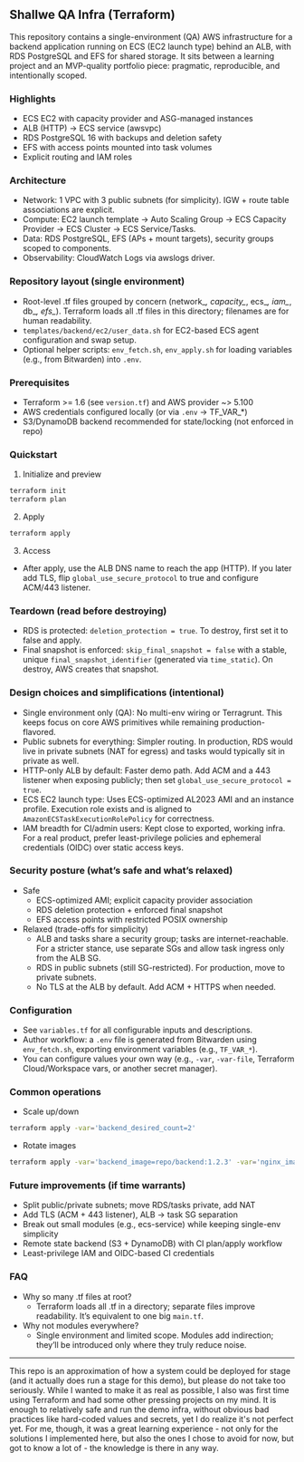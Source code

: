 ## Shallwe QA Infra (Terraform)

This repository contains a single-environment (QA) AWS infrastructure for a backend application running on ECS (EC2 launch type) behind an ALB, with RDS PostgreSQL and EFS for shared storage. It sits between a learning project and an MVP-quality portfolio piece: pragmatic, reproducible, and intentionally scoped.

### Highlights
- ECS EC2 with capacity provider and ASG-managed instances
- ALB (HTTP) → ECS service (awsvpc)
- RDS PostgreSQL 16 with backups and deletion safety
- EFS with access points mounted into task volumes
- Explicit routing and IAM roles

### Architecture
- Network: 1 VPC with 3 public subnets (for simplicity). IGW + route table associations are explicit.
- Compute: EC2 launch template → Auto Scaling Group → ECS Capacity Provider → ECS Cluster → ECS Service/Tasks.
- Data: RDS PostgreSQL, EFS (APs + mount targets), security groups scoped to components.
- Observability: CloudWatch Logs via awslogs driver.

### Repository layout (single environment)
- Root-level .tf files grouped by concern (network_*, capacity_*, ecs_*, iam_*, db_*, efs_*). Terraform loads all .tf files in this directory; filenames are for human readability.
- `templates/backend/ec2/user_data.sh` for EC2-based ECS agent configuration and swap setup.
- Optional helper scripts: `env_fetch.sh`, `env_apply.sh` for loading variables (e.g., from Bitwarden) into `.env`.

### Prerequisites
- Terraform >= 1.6 (see `version.tf`) and AWS provider ~> 5.100
- AWS credentials configured locally (or via `.env` → TF_VAR_*)
- S3/DynamoDB backend recommended for state/locking (not enforced in repo)

### Quickstart
1) Initialize and preview
```bash
terraform init
terraform plan
```
2) Apply
```bash
terraform apply
```
3) Access
- After apply, use the ALB DNS name to reach the app (HTTP). If you later add TLS, flip `global_use_secure_protocol` to true and configure ACM/443 listener.

### Teardown (read before destroying)
- RDS is protected: `deletion_protection = true`. To destroy, first set it to false and apply.
- Final snapshot is enforced: `skip_final_snapshot = false` with a stable, unique `final_snapshot_identifier` (generated via `time_static`). On destroy, AWS creates that snapshot.

### Design choices and simplifications (intentional)
- Single environment only (QA): No multi-env wiring or Terragrunt. This keeps focus on core AWS primitives while remaining production-flavored.
- Public subnets for everything: Simpler routing. In production, RDS would live in private subnets (NAT for egress) and tasks would typically sit in private as well.
- HTTP-only ALB by default: Faster demo path. Add ACM and a 443 listener when exposing publicly; then set `global_use_secure_protocol = true`.
- ECS EC2 launch type: Uses ECS-optimized AL2023 AMI and an instance profile. Execution role exists and is aligned to `AmazonECSTaskExecutionRolePolicy` for correctness.
- IAM breadth for CI/admin users: Kept close to exported, working infra. For a real product, prefer least-privilege policies and ephemeral credentials (OIDC) over static access keys.

### Security posture (what’s safe and what’s relaxed)
- Safe
  - ECS-optimized AMI; explicit capacity provider association
  - RDS deletion protection + enforced final snapshot
  - EFS access points with restricted POSIX ownership
- Relaxed (trade-offs for simplicity)
  - ALB and tasks share a security group; tasks are internet-reachable. For a stricter stance, use separate SGs and allow task ingress only from the ALB SG.
  - RDS in public subnets (still SG-restricted). For production, move to private subnets.
  - No TLS at the ALB by default. Add ACM + HTTPS when needed.

### Configuration
- See `variables.tf` for all configurable inputs and descriptions.
- Author workflow: a `.env` file is generated from Bitwarden using `env_fetch.sh`, exporting environment variables (e.g., `TF_VAR_*`).
- You can configure values your own way (e.g., `-var`, `-var-file`, Terraform Cloud/Workspace vars, or another secret manager).

### Common operations
- Scale up/down
```bash
terraform apply -var='backend_desired_count=2'
```
- Rotate images
```bash
terraform apply -var='backend_image=repo/backend:1.2.3' -var='nginx_image=repo/nginx:1.2.3'
```

### Future improvements (if time warrants)
- Split public/private subnets; move RDS/tasks private, add NAT
- Add TLS (ACM + 443 listener), ALB → task SG separation
- Break out small modules (e.g., ecs-service) while keeping single-env simplicity
- Remote state backend (S3 + DynamoDB) with CI plan/apply workflow
- Least-privilege IAM and OIDC-based CI credentials

### FAQ
- Why so many .tf files at root?
  - Terraform loads all .tf in a directory; separate files improve readability. It’s equivalent to one big `main.tf`.
- Why not modules everywhere?
  - Single environment and limited scope. Modules add indirection; they’ll be introduced only where they truly reduce noise.

---
This repo is an approximation of how a system could be deployed for stage (and it actually does run a stage for this demo), but please do not take too seriously. While I wanted to make it as real as possible, I also was first time using Terraform and had some other pressing projects on my mind. It is enough to relatively safe and run the demo infra, without obvious bad practices like hard-coded values and secrets, yet I do realize it's not perfect yet. For me, though, it was a great learning experience - not only for the solutions I implemented here, but also the ones I chose to avoid for now, but got to know a lot of - the knowledge is there in any way.
